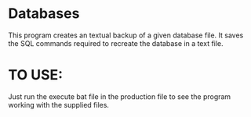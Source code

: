 # Databases

This program creates an textual backup of a given database file. 
It saves the SQL commands required to recreate the database in a text file. 

# TO USE: 
  
  Just run the execute bat file in the production file to see the program working with the supplied files. 
